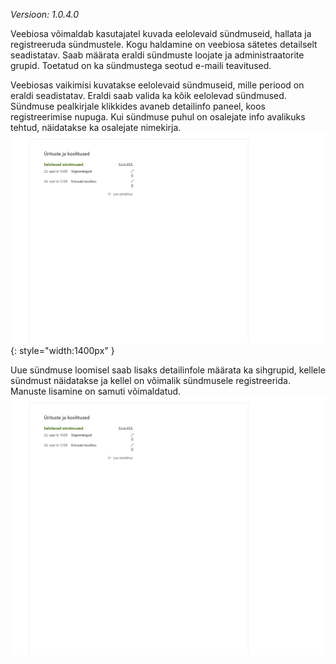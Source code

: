 ﻿*Versioon: 1.0.4.0*

Veebiosa võimaldab kasutajatel kuvada eelolevaid sündmuseid, hallata ja registreeruda sündmustele. Kogu haldamine on veebiosa sätetes detailselt seadistatav. Saab määrata eraldi sündmuste loojate ja administraatorite grupid. Toetatud on ka sündmustega seotud e-maili teavitused.

Veebiosas vaikimisi kuvatakse eelolevaid sündmuseid, mille periood on eraldi seadistatav. Eraldi saab valida ka kõik eelolevad sündmused.
Sündmuse pealkirjale klikkides avaneb detailinfo paneel, koos registreerimise nupuga. Kui sündmuse puhul on osalejate info avalikuks tehtud, näidatakse ka osalejate nimekirja.
![Kuvamine ja registreerimine](images/eventsAndTrainings/viewandregister.gif){: style="width:1400px" }

Uue sündmuse loomisel saab lisaks detailinfole määrata ka sihgrupid, kellele sündmust näidatakse ja kellel on võimalik sündmusele registreerida. Manuste lisamine on samuti võimaldatud.
![Sündmuse loomine](images/eventsAndTrainings/createevent.gif)